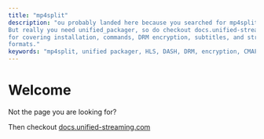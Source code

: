 ```yaml
---
title: "mp4split"
description: "ou probably landed here because you searched for mp4split?
But really you need unified_packager, so do checkout docs.unified-streaming.com
for covering installation, commands, DRM encryption, subtitles, and streaming
formats."
keywords: "mp4split, unified packager, HLS, DASH, DRM, encryption, CMAF, unified streaming"
---
```


# Welcome

Not the page you are looking for?

Then checkout [docs.unified-streaming.com](https://docs.unified-streaming.com/documentation/package/index.html)